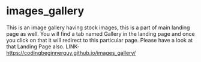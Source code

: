 # images_gallery
This is an image gallery having stock images, this is a part of main landing page as well.
You will find a tab named Gallery in the landing page and once you click on that it will redirect to this particular page.
Please have a look at that Landing Page also. 
LINK- https://codingbeginnerguy.github.io/images_gallery/
